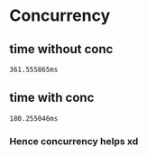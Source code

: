 # Concurrency 

## time without conc

``` bash
361.555865ms
```
## time with conc

``` bash
180.255046ms
```

### Hence concurrency helps xd 
